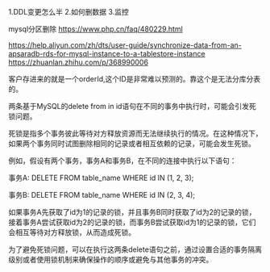 





1.DDL变更怎么半
2.如何删数据
3.监控

mysql分区删除
https://www.php.cn/faq/480229.html

https://help.aliyun.com/zh/dts/user-guide/synchronize-data-from-an-apsaradb-rds-for-mysql-instance-to-a-tablestore-instance
https://zhuanlan.zhihu.com/p/368990006



客户存进来的就是一个orderId,这个ID是非常难以预测的。靠这个是无法分库分表的。

两条基于MySQL的delete from in id语句在不同的事务中执行时，可能会引发死锁问题。

死锁是指多个事务彼此等待对方释放资源而无法继续执行的情况。在这种情况下，如果两个事务同时试图删除相同的记录或者相互依赖的记录，可能会发生死锁。

例如，假设有两个事务，事务A和事务B，在不同的连接中执行以下语句：

事务A:
DELETE FROM table_name WHERE id IN (1, 2, 3);

事务B:
DELETE FROM table_name WHERE id IN (2, 3, 4);

如果事务A先获取了id为1的记录的锁，并且事务B同时获取了id为2的记录的锁，接着事务A尝试获取id为2的记录的锁，而事务B尝试获取id为1的记录的锁，它们会相互等待对方释放锁，从而造成死锁。

为了避免死锁问题，可以在执行这两条delete语句之前，通过设置合适的事务隔离级别或者使用锁机制来确保操作的顺序或避免与其他事务的冲突。